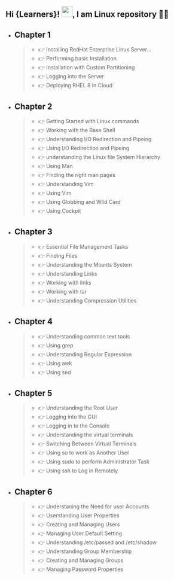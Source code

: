 ## Hi {Learners}! <img src="https://github.com/TheDudeThatCode/TheDudeThatCode/blob/master/Assets/Hi.gif" width="29px">, I am Linux repository 👨‍🎓

- ## Chapter 1 
     > - 👉 Installing RedHat Enterprise Linux Server...
     > - 👉 Performing basic Installation 
     > - 👉 Installation with Custom Partitioning
     > - 👉 Logging into the Server
     > - 👉 Deploying RHEL 8 in Cloud
    
- ## Chapter 2
     > - 👉 Getting Started with Linux commands
     > - 👉 Working with the Base Shell 
     > - 👉 Understanding I/O Redirection and Pipeing
     > - 👉 Using I/O Redirection and Pipeing
     > - 👉 understanding the Linux file System Hierarchy
     > - 👉 Using Man
     > - 👉 Finding the right man pages
     > - 👉 Understanding Vim
     > - 👉 Using Vim
     > - 👉 Using Globbing and Wild Card
     > - 👉 Using Cockpit

- ## Chapter 3
     > - 👉 Essential File Management Tasks
     > - 👉 Finding Files
     > - 👉 Understanding the Mounts System
     > - 👉 Understanding Links
     > - 👉 Working with links
     > - 👉 Working with tar 
     > - 👉 Understanding Compression Utilities

- ## Chapter 4
     > - 👉 Understanding common text tools
     > - 👉 Using grep 
     > - 👉 Understanding Regular Expression 
     > - 👉 Using awk
     > - 👉 Using sed


- ## Chapter 5
     > - 👉 Understanding the Root User
     > - 👉 Logging into the GUI
     > - 👉 Logging in to the Console
     > - 👉 Understanding the virtual terminals
     > - 👉 Switching Between Virtual Terminals
     > - 👉 Using su to work as Another User
     > - 👉 Using sudo to perform Administrator Task 
     > - 👉 Using ssh to Log in Remotely

- ## Chapter 6
     > - 👉 Understaning the Need for user Accounts
     > - 👉 Userstanding User Properties
     > - 👉 Creating and Managing Users
     > - 👉 Managing User Default Setting
     > - 👉 Understanding /etc/passed  and /etc/shadow
     > - 👉 Understanding Group Membership
     > - 👉 Creating and Managing Groups
     > - 👉 Managing Password Properties
   
